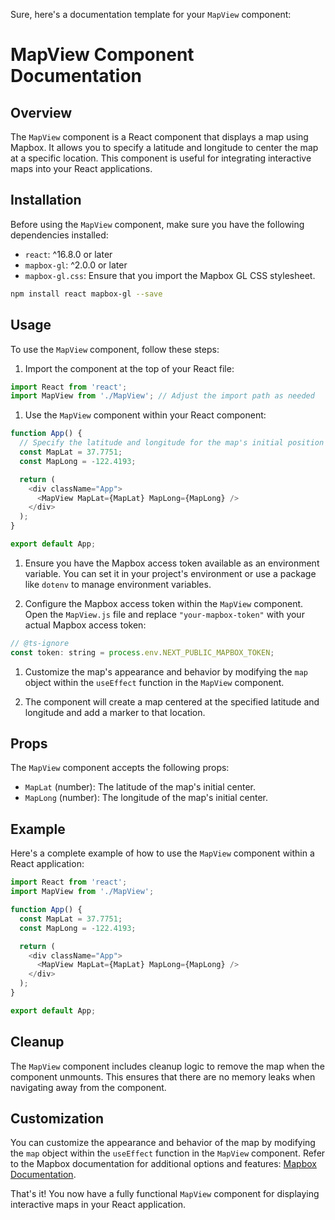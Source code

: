 Sure, here's a documentation template for your `MapView` component:

# MapView Component Documentation

## Overview

The `MapView` component is a React component that displays a map using Mapbox. It allows you to specify a latitude and longitude to center the map at a specific location. This component is useful for integrating interactive maps into your React applications.

## Installation

Before using the `MapView` component, make sure you have the following dependencies installed:

- `react`: ^16.8.0 or later
- `mapbox-gl`: ^2.0.0 or later
- `mapbox-gl.css`: Ensure that you import the Mapbox GL CSS stylesheet.

```bash
npm install react mapbox-gl --save
```

## Usage

To use the `MapView` component, follow these steps:

1. Import the component at the top of your React file:

```javascript
import React from 'react';
import MapView from './MapView'; // Adjust the import path as needed
```

1. Use the `MapView` component within your React component:

```javascript
function App() {
  // Specify the latitude and longitude for the map's initial position
  const MapLat = 37.7751;
  const MapLong = -122.4193;

  return (
    <div className="App">
      <MapView MapLat={MapLat} MapLong={MapLong} />
    </div>
  );
}

export default App;
```

1. Ensure you have the Mapbox access token available as an environment variable. You can set it in your project's environment or use a package like `dotenv` to manage environment variables.

2. Configure the Mapbox access token within the `MapView` component. Open the `MapView.js` file and replace `"your-mapbox-token"` with your actual Mapbox access token:

```javascript
// @ts-ignore
const token: string = process.env.NEXT_PUBLIC_MAPBOX_TOKEN;
```

1. Customize the map's appearance and behavior by modifying the `map` object within the `useEffect` function in the `MapView` component.

2. The component will create a map centered at the specified latitude and longitude and add a marker to that location.

## Props

The `MapView` component accepts the following props:

- `MapLat` (number): The latitude of the map's initial center.
- `MapLong` (number): The longitude of the map's initial center.

## Example

Here's a complete example of how to use the `MapView` component within a React application:

```javascript
import React from 'react';
import MapView from './MapView';

function App() {
  const MapLat = 37.7751;
  const MapLong = -122.4193;

  return (
    <div className="App">
      <MapView MapLat={MapLat} MapLong={MapLong} />
    </div>
  );
}

export default App;
```

## Cleanup

The `MapView` component includes cleanup logic to remove the map when the component unmounts. This ensures that there are no memory leaks when navigating away from the component.

## Customization

You can customize the appearance and behavior of the map by modifying the `map` object within the `useEffect` function in the `MapView` component. Refer to the Mapbox documentation for additional options and features: [Mapbox Documentation](https://docs.mapbox.com/).

That's it! You now have a fully functional `MapView` component for displaying interactive maps in your React application.